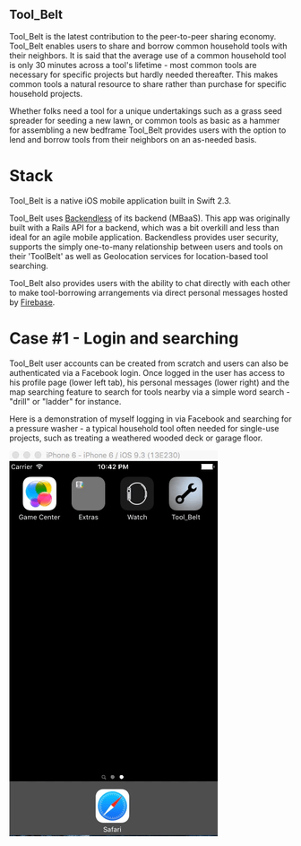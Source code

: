 ## Tool_Belt

Tool_Belt is the latest contribution to the peer-to-peer sharing economy.  Tool_Belt enables users to share and borrow common household tools with their neighbors.  It is said that the average use of a common household tool is only 30 minutes across a tool's lifetime - most common tools are necessary for specific projects but hardly needed thereafter.  This makes common tools a natural resource to share rather than purchase for specific household projects.

Whether folks need a tool for a unique undertakings such as a grass seed spreader for seeding a new lawn, or common tools as basic as a hammer for assembling a new bedframe Tool_Belt provides users with the option to lend and borrow tools from their neighbors on an as-needed basis.  

# Stack

Tool_Belt is a native iOS mobile application built in Swift 2.3.  

Tool_Belt uses [Backendless](https://www.google.com) of its backend (MBaaS).  This app was originally built with a Rails API for a backend, which was a bit overkill and less than ideal for an agile mobile application.  Backendless provides user security, supports the simply one-to-many relationship between users and tools on their 'ToolBelt' as well as Geolocation services for location-based tool searching.  

Tool_Belt also provides users with the ability to chat directly with each other to make tool-borrowing arrangements via direct personal messages hosted by [Firebase](https://firebase.google.com/).


# Case #1 - Login and searching

Tool_Belt user accounts can be created from scratch and users can also be authenticated via a Facebook login.  Once logged in the user has access to his profile page (lower left tab), his personal messages (lower right) and the map searching feature to search for tools nearby via a simple word search - "drill" or "ladder" for instance.

Here is a demonstration of myself logging in via Facebook and searching for a pressure washer - a typical household tool often needed for single-use projects, such as treating a weathered wooded deck or garage floor.

![alt text](tool1.gif)


